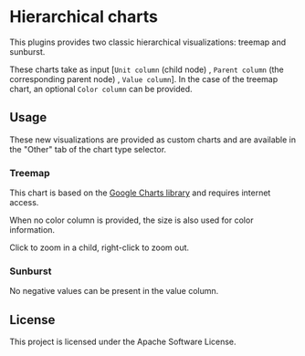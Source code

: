 # Hierarchical charts

This plugins provides two classic hierarchical visualizations: treemap and sunburst.

These charts take as input [`Unit column` (child node) , `Parent column` (the corresponding parent node) , `Value column`]. In the case of the treemap chart, an optional `Color column` can be provided.

## Usage
These new visualizations are provided as custom charts and are available in the "Other" tab of the chart type selector.

### Treemap
This chart is based on the [Google Charts library](https://developers.google.com/chart/) and requires internet access.

When no color column is provided, the size is also used for color information.

Click to zoom in a child, right-click to zoom out.

### Sunburst
No negative values can be present in the value column.

## License
This project is licensed under the Apache Software License.
